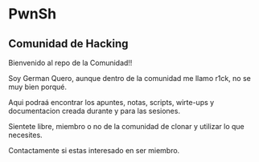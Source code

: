 # PwnSh
## Comunidad de Hacking

Bienvenido al repo de la Comunidad!!

Soy German Quero, aunque dentro de la comunidad me llamo r1ck, no se muy bien porqué.

Aqui podraá encontrar los apuntes, notas, scripts, wirte-ups y documentacion creada durante y para las sesiones.

Sientete libre, miembro o no de la comunidad de clonar y utilizar lo que necesites.

Contactamente si estas interesado en ser miembro.

